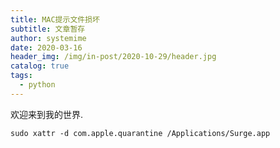 ```yaml
---
title: MAC提示文件损坏
subtitle: 文章暂存
author: systemime
date: 2020-03-16
header_img: /img/in-post/2020-10-29/header.jpg
catalog: true
tags:
  - python
---
```


欢迎来到我的世界.

<!-- more -->



```shell
sudo xattr -d com.apple.quarantine /Applications/Surge.app
```


